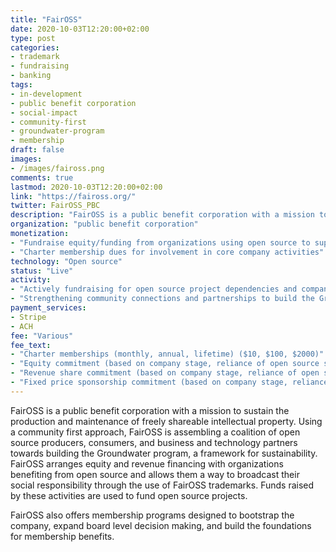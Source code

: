 ```yaml
---
title: "FairOSS"
date: 2020-10-03T12:20:00+02:00
type: post
categories:
- trademark
- fundraising
- banking
tags:
- in-development
- public benefit corporation
- social-impact
- community-first
- groundwater-program
- membership
draft: false
images:
- /images/faiross.png
comments: true
lastmod: 2020-10-03T12:20:00+02:00
link: "https://faiross.org/"
twitter: FairOSS_PBC
description: "FairOSS is a public benefit corporation with a mission to sustain the production and maintenance of freely shareable intellectual property."
organization: "public benefit corporation"
monetization:
- "Fundraise equity/funding from organizations using open source to support their project dependencies in exchange for a "fair-trade" trademark for open source"
- "Charter membership dues for involvement in core company activities"
technology: "Open source"
status: "Live"
activity:
- "Actively fundraising for open source project dependencies and company funding"
- "Strengthening community connections and partnerships to build the Groundwater program"
payment_services: 
- Stripe
- ACH
fee: "Various"
fee_text:
- "Charter memberships (monthly, annual, lifetime) ($10, $100, $2000)"
- "Equity commitment (based on company stage, reliance of open source software, current contributions to open source)"
- "Revenue share commitment (based on company stage, reliance of open source software, current contributions to open source)"
- "Fixed price sponsorship commitment (based on company stage, reliance of open source software, current contributions to open source)"
---
```

FairOSS is a public benefit corporation with a mission to sustain the production and maintenance of freely shareable intellectual property. Using a community first approach, FairOSS is assembling a coalition of open source producers, consumers, and business and technology partners towards building the Groundwater program, a framework for sustainability.  FairOSS arranges equity and revenue financing with organizations benefiting from open source and allows them a way to broadcast their social responsibility through the use of FairOSS trademarks.  Funds raised by these activities are used to fund open source projects.

FairOSS also offers membership programs designed to bootstrap the company, expand board level decision making, and build the foundations for membership benefits. <!--more-->

